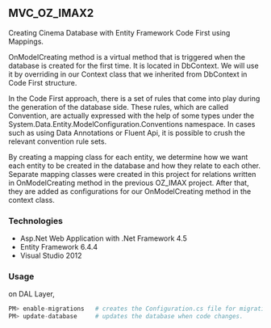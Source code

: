 ## MVC_OZ_IMAX2

Creating Cinema Database with Entity Framework Code First using Mappings.  

OnModelCreating method is a virtual method that is triggered when the database is created for the first time. It is located in DbContext. We will use it by overriding in our Context class that we inherited from DbContext in Code First structure. 
 
In the Code First approach, there is a set of rules that come into play during the generation of the database side. These rules, which are called Convention, are actually expressed with the help of some types under the System.Data.Entity.ModelConfiguration.Conventions namespace. In cases such as using Data Annotations or Fluent Api, it is possible to crush the relevant convention rule sets.

By creating a mapping class for each entity, we determine how we want each entity to be created in the database and how they relate to each other. Separate mapping classes were created in this project for relations written in OnModelCreating method in the previous OZ_IMAX project. After that, they are added as configurations for our OnModelCreating method in the context class.

### Technologies  

+ Asp.Net Web Application with .Net Framework 4.5 
+ Entity Framework 6.4.4
+ Visual Studio 2012

### Usage

on DAL Layer,

```python
PM> enable-migrations	# creates the Configuration.cs file for migrations.
PM> update-database 	# updates the database when code changes.
```
